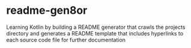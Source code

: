 # readme-gen8or
Learning Kotlin by building a README generator that crawls the projects directory and generates a README template that includes hyperlinks to each source code file for further documentation
